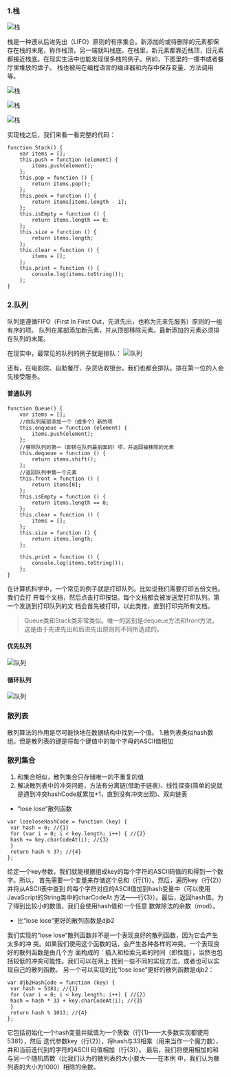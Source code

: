 ### 1.栈
![栈](https://github.com/leesx/leesx.github.io/blob/master/img/stack1.png)

栈是一种遵从后进先出（LIFO）原则的有序集合。新添加的或待删除的元素都保存在栈的末尾，称作栈顶，另一端就叫栈底。在栈里，新元素都靠近栈顶，旧元素都接近栈底。在现实生活中也能发现很多栈的例子。例如，下图里的一摞书或者餐厅里堆放的盘子。
栈也被用在编程语言的编译器和内存中保存变量、方法调用等。

![栈](https://github.com/leesx/leesx.github.io/blob/master/img/stack2.png)

![栈](https://github.com/leesx/leesx.github.io/blob/master/img/stack3.png)

![栈](https://github.com/leesx/leesx.github.io/blob/master/img/stack4.png)


实现栈之后，我们来看一看完整的代码：
```
function Stack() {
    var items = [];
    this.push = function (element) {
        items.push(element);
    };
    this.pop = function () {
        return items.pop();
    };
    this.peek = function () {
        return items[items.length - 1];
    };
    this.isEmpty = function () {
        return items.length == 0;
    };
    this.size = function () {
        return items.length;
    };
    this.clear = function () {
        items = [];
    };
    this.print = function () {
        console.log(items.toString());
    };
}
```

### 2.队列

队列是遵循FIFO（First In First Out，先进先出，也称为先来先服务）原则的一组有序的项。
队列在尾部添加新元素，并从顶部移除元素。最新添加的元素必须排在队列的末尾。

在现实中，最常见的队列的例子就是排队：
![队列](https://github.com/leesx/leesx.github.io/blob/master/img/queue1.png)

还有，在电影院、自助餐厅、杂货店收银台，我们也都会排队。排在第一位的人会先接受服务。


#### 普通队列

```
function Queue() {
    var items = [];
    //向队列尾部添加一个（或多个）新的项
    this.enqueue = function (element) {
        items.push(element);
    };
    //移除队列的第一（即排在队列最前面的）项，并返回被移除的元素
    this.dequeue = function () {
        return items.shift();
    };
    //返回队列中第一个元素
    this.front = function () {
        return items[0];
    };
    this.isEmpty = function () {
        return items.length == 0;
    };
    this.clear = function () {
        items = [];
    };
    this.size = function () {
        return items.length;
    };
 
    this.print = function () {
        console.log(items.toString());
    };
}
```
在计算机科学中，一个常见的例子就是打印队列。比如说我们需要打印五份文档。我们会打
开每个文档，然后点击打印按钮。每个文档都会被发送至打印队列。第一个发送到打印队列的文
档会首先被打印，以此类推，直到打印完所有文档。

> Queue类和Stack类非常类似。唯一的区别是dequeue方法和front方法，这是由于先进先出和后进先出原则的不同所造成的。

#### 优先队列

![队列](https://github.com/leesx/leesx.github.io/blob/master/img/queue2.png)

#### 循环队列

![队列](https://github.com/leesx/leesx.github.io/blob/master/img/queue3.png)

### 散列表

散列算法的作用是尽可能快地在数据结构中找到一个值。
1.散列表类似hash数组。但是散列表的键是将每个键值中的每个字母的ASCII值相加

### 散列集合

1. 和集合相似，散列集合只存储唯一的不重复的值
2. 解决散列表中的冲突问题，方法有分离链(借助于链表)、线性探查(简单的说就是遇到冲突hashCode就累加+1，直到没有冲突出现)、双向链表

-  “lose lose”散列函数

```
var loseloseHashCode = function (key) {
 var hash = 0; //{1}
 for (var i = 0; i < key.length; i++) { //{2}
 hash += key.charCodeAt(i); //{3}
 }
 return hash % 37; //{4}
};

```


给定一个key参数，我们就能根据组成key的每个字符的ASCII码值的和得到一个数字。所以，
首先需要一个变量来存储这个总和（行{1}）。然后，遍历key（行{2}）并将从ASCII表中查到
的每个字符对应的ASCII值加到hash变量中（可以使用JavaScript的String类中的charCodeAt
方法——行{3}）。最后，返回hash值。为了得到比较小的数值，我们会使用hash值和一个任意
数做除法的余数（mod）。

- 比“lose lose”更好的散列函数是djb2

我们实现的“lose lose”散列函数并不是一个表现良好的散列函数，因为它会产生太多的冲
突。如果我们使用这个函数的话，会产生各种各样的冲突。一个表现良好的散列函数是由几个方
面构成的：插入和检索元素的时间（即性能），当然也包括较低的冲突可能性。我们可以在网上
找到一些不同的实现方法，或者也可以实现自己的散列函数。
另一个可以实现的比“lose lose”更好的散列函数是djb2：
```
var djb2HashCode = function (key) {
 var hash = 5381; //{1}
 for (var i = 0; i < key.length; i++) { //{2}
 hash = hash * 33 + key.charCodeAt(i); //{3}
 }
 return hash % 1013; //{4}
};
```
它包括初始化一个hash变量并赋值为一个质数（行{1}——大多数实现都使用5381），然后
迭代参数key（行{2}），将hash与33相乘（用来当作一个魔力数），并和当前迭代到的字符的ASCII
码值相加（行{3}）。
最后，我们将使用相加的和与另一个随机质数（比我们认为的散列表的大小要大——在本例
中，我们认为散列表的大小为1000）相除的余数。
